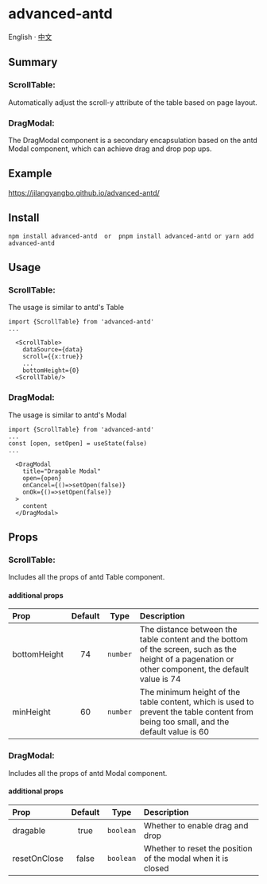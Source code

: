 # advanced-antd

 English · [中文](./README.zh_CN.md)

## Summary <br>

### ScrollTable:

Automatically adjust the scroll-y attribute of the table based on page layout.

### DragModal:

The DragModal component is a secondary encapsulation based on the antd Modal component, which can achieve drag and drop pop ups.

## Example

 https://jilangyangbo.github.io/advanced-antd/

## Install

```
npm install advanced-antd  or  pnpm install advanced-antd or yarn add advanced-antd
```

## Usage

### ScrollTable:

The usage is similar to antd's Table

```
import {ScrollTable} from 'advanced-antd'
...

  <ScrollTable>
    dataSource={data}
    scroll={{x:true}}
    ...
    bottomHeight={0}
  <ScrollTable/>
```

### DragModal:

The usage is  similar to antd's Modal

```
import {ScrollTable} from 'advanced-antd'
...
const [open, setOpen] = useState(false)
...

  <DragModal
    title="Dragable Modal"
    open={open}
    onCancel={()=>setOpen(false)}
    onOk={()=>setOpen(false)}
  >
    content
  </DragModal>
  ```

## Props

 ### ScrollTable: 
 Includes all the props of antd Table component.
 #### additional props
| Prop  | Default  | Type | Description |
| :------------ |:---------------:| :---------------:| :-----|
| bottomHeight | 74 | `number` |  The distance between the table content and the bottom of the screen, such as the height of a pagenation or other component, the default value is 74 |
| minHeight | 60 | `number` |   The minimum height of the table content, which is used to prevent the table content from being too small, and the default value is 60 |

 ### DragModal: 
 Includes all the props of antd Modal component.
 #### additional props
| Prop  | Default  | Type | Description |
| :------------ |:---------------:| :---------------:| :-----|
| dragable | true | `boolean` |  Whether to enable drag and drop |
| resetOnClose | false | `boolean` | Whether to reset the position of the modal when it is closed |
